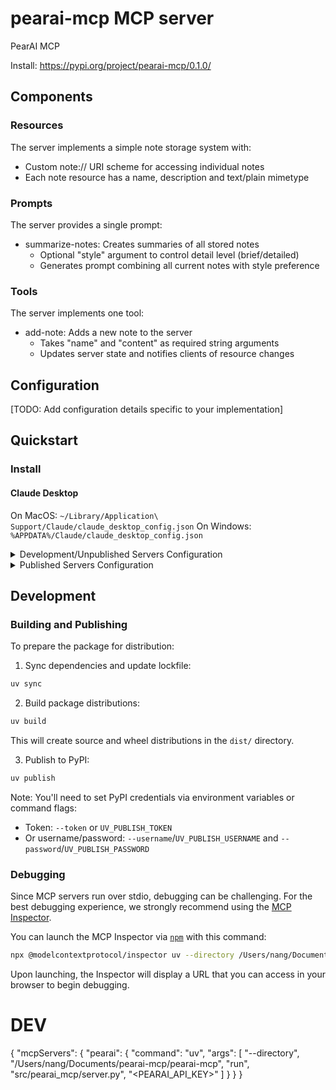 # pearai-mcp MCP server

PearAI MCP

Install: https://pypi.org/project/pearai-mcp/0.1.0/

## Components

### Resources

The server implements a simple note storage system with:
- Custom note:// URI scheme for accessing individual notes
- Each note resource has a name, description and text/plain mimetype

### Prompts

The server provides a single prompt:
- summarize-notes: Creates summaries of all stored notes
  - Optional "style" argument to control detail level (brief/detailed)
  - Generates prompt combining all current notes with style preference

### Tools

The server implements one tool:
- add-note: Adds a new note to the server
  - Takes "name" and "content" as required string arguments
  - Updates server state and notifies clients of resource changes

## Configuration

[TODO: Add configuration details specific to your implementation]

## Quickstart

### Install

#### Claude Desktop

On MacOS: `~/Library/Application\ Support/Claude/claude_desktop_config.json`
On Windows: `%APPDATA%/Claude/claude_desktop_config.json`

<details>
  <summary>Development/Unpublished Servers Configuration</summary>
  ```
  "mcpServers": {
    "pearai-mcp": {
      "command": "uv",
      "args": [
        "--directory",
        "/Users/nang/Documents/pearai-mcp/pearai-mcp",
        "run",
        "pearai-mcp"
      ]
    }
  }
  ```
</details>

<details>
  <summary>Published Servers Configuration</summary>
  ```
  "mcpServers": {
    "pearai-mcp": {
      "command": "uvx",
      "args": [
        "pearai-mcp"
      ]
    }
  }
  ```
</details>

## Development

### Building and Publishing

To prepare the package for distribution:

1. Sync dependencies and update lockfile:
```bash
uv sync
```

2. Build package distributions:
```bash
uv build
```

This will create source and wheel distributions in the `dist/` directory.

3. Publish to PyPI:
```bash
uv publish
```

Note: You'll need to set PyPI credentials via environment variables or command flags:
- Token: `--token` or `UV_PUBLISH_TOKEN`
- Or username/password: `--username`/`UV_PUBLISH_USERNAME` and `--password`/`UV_PUBLISH_PASSWORD`

### Debugging

Since MCP servers run over stdio, debugging can be challenging. For the best debugging
experience, we strongly recommend using the [MCP Inspector](https://github.com/modelcontextprotocol/inspector).


You can launch the MCP Inspector via [`npm`](https://docs.npmjs.com/downloading-and-installing-node-js-and-npm) with this command:

```bash
npx @modelcontextprotocol/inspector uv --directory /Users/nang/Documents/pearai-mcp/pearai-mcp run pearai-mcp
```


Upon launching, the Inspector will display a URL that you can access in your browser to begin debugging.


# DEV

{
  "mcpServers": {
    "pearai": {
      "command": "uv",
      "args": [
        "--directory",
        "/Users/nang/Documents/pearai-mcp/pearai-mcp",
        "run",
        "src/pearai_mcp/server.py",
        "<PEARAI_API_KEY>"
      ]
    }
  }
}